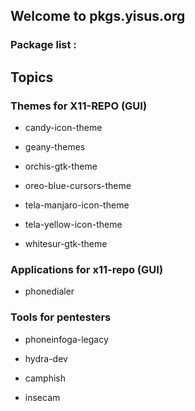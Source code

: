 ## Welcome to pkgs.yisus.org 

### Package list :

## Topics

### Themes for X11-REPO (GUI) 

- candy-icon-theme

- geany-themes

- orchis-gtk-theme

- oreo-blue-cursors-theme

- tela-manjaro-icon-theme

- tela-yellow-icon-theme

- whitesur-gtk-theme

### Applications for x11-repo (GUI)

- phonedialer 

### Tools for pentesters

- phoneinfoga-legacy

- hydra-dev 

- camphish

- insecam
